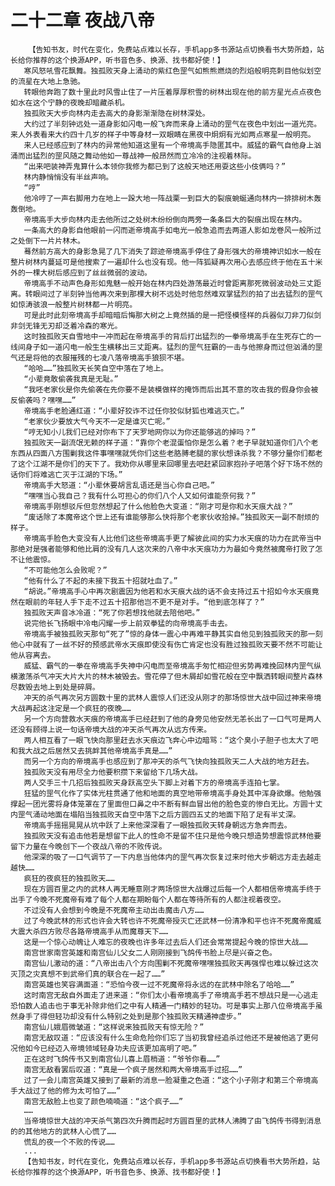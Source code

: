 # 二十二章 夜战八帝
        【告知书友，时代在变化，免费站点难以长存，手机app多书源站点切换看书大势所趋，站长给你推荐的这个换源APP，听书音色多、换源、找书都好使！】
       寒风怒吼雪花飘舞。独孤败天身上涌动的紫红色罡气如熊熊燃烧的烈焰般明亮刺目他似划空的流星在大地上急驰。
       转眼他奔跑了数十里此时风雪止住了一片压着厚厚积雪的树林出现在他的前方星光点点夜色如水在这个宁静的夜晚却暗藏杀机。
       独孤败天大步向林内走去高大的身影渐渐隐在树林深处。
       大约过了半刻钟远处一道身影如闪电一般飞奔而来身上涌动的罡气在夜色中划出一道光亮。来人外表看来大约四十几岁的样子中等身材一双眼睛在黑夜中炯炯有光如两点寒星一般明亮。
       来人已经感应到了林内的异常他知道这里有一个帝境高手隐匿其中。威猛的霸气自他身上汹涌而出猛烈的罡风随之舞动他如一尊战神一般昂然而立冷冷的注视着林际。
       “出来吧装神弄鬼算什么本领你我修为都已到了这般天地还用耍这些小伎俩吗？”
       林内静悄悄没有半丝声响。
       “哼”
       他冷哼了一声右脚用力在地上一跺大地一阵战栗一到巨大的裂痕蜿蜒通向林内一排排树木轰轰倒地。
       帝境高手大步向林内走去他所过之处树木纷纷倒向两旁一条条巨大的裂痕出现在林内。
       一条高大的身影自他眼前一闪而逝帝境高手如电光一般急追而去两道人影如龙卷风一般所过之处倒下一片片林木。
       蓦然前方高大的身影急晃了几下消失了踪迹帝境高手停住了身形强大的帝境神识如水一般在整片树林内蔓延可是他搜索了一遍却什么也没有现。他一阵狐疑再次用心去感应终于他在五十米外的一棵大树后感应到了丝丝微弱的波动。
       帝境高手不动声色身形如鬼魅一般开始在林内四处游荡最近时曾距离那死微弱波动处三丈距离。转眼间过了半刻钟当他再次来到那棵大树不远处时他忽然难双掌猛烈的拍了出去猛烈的罡气如惊涛骇浪一般整片树林都一片明亮。
       可是此时此刻帝境高手却暗暗后悔那大树之上竟然插的是一把怪模怪样的兵器似刀非刀似剑非剑无锋无刃却泛着冷森的寒光。
       这时独孤败天自雪地中一冲而起在帝境高手的背后打出猛烈的一拳帝境高手在生死存亡的一线间身子如一道闪电一般生生横移出三丈距离。猛烈的罡气狂霸的一击与他擦身而过但汹涌的罡气还是将他的衣服摧残的七凌八落帝境高手狼狈不堪。
       “哈哈……”独孤败天长笑自空中落在了地上。
       “小辈竟敢偷袭我真是无耻。”
       “我呸老家伙是你先偷袭在先你要不是装模做样的掩饰而后出其不意的攻击我的假身你会被反偷袭吗？嘿嘿……”
       帝境高手老脸通红道：“小辈好狡诈不过任你狡似豺狐也难逃灭亡。”
       “老家伙少要放大气今天不一定是谁灭亡呢。”
       “哼无知小儿我们已经对你布下了天罗地网你以为你还能够逃的掉吗？”
       独孤败天一副流氓无赖的样子道：“靠你个老混蛋怕你是怎么着？老子早就知道你们八个老东西从四面八方围剿我这件事嘿嘿就凭你们这些老胳膊老腿的家伙想诛杀我？不够分量你们都老了这个江湖不是你们的天下了。我劝你从哪里来回哪里去吧赶紧回家抱孙子吧落个好下场不然的话你们将难逃亡灭于江湖的下场。”
       帝境高手大怒道：“小辈休要胡言乱语还是当心你自己吧。”
       “嘿嘿当心我自己？我有什么可担心的你们八个人又如何谁能奈何我？”
       帝境高手刚想驳斥但忽然想起了什么他脸色大变道：“刚才可是你和水天痕大战？”
       “废话除了本魔帝这个世上还有谁能够那么快将那个老家伙收拾掉。”独孤败天一副不耐烦的样子。
       帝境高手脸色大变没有人比他们这些帝境高手更了解彼此间的实力水天痕的功力在武帝当中那绝对是强者能够和他比肩的没有几人这次来的八帝中水天痕功力为最如今竟然被魔帝打败了怎不让他震惊。
       “不可能他怎么会败呢？”
       “他有什么了不起的未接下我五十招就吐血了。”
       “胡说。”帝境高手心中再次剧震因为他若和水天痕大战的话不会支持过五十招如今水天痕竟然在眼前的年轻人手下走不过五十招那他岂不更不是对手。“他到底怎样了？”
       独孤败天声音冰冷道：“死了你若想找他就去陪他吧。”
       说完他长飞扬眼中冷电闪耀一步上前双拳猛的向帝境高手击去。
       帝境高手被独孤败天那句“死了”惊的身体一震心中再难平静其实自他见到独孤败天的那一刻他心中就有了一丝不好的预感武帝水天痕即使没有伤亡肯定也没有胜过独孤败天要不然不可能让他从容离去。
       威猛、霸气的一拳在帝境高手失神中闪电而至帝境高手匆忙相迎但劣势再难挽回林内罡气纵横激荡杀气冲天大片大片的林木被毁去。雪花停了但木屑却如雪花般在空中飘洒转眼间整片森林尽数毁去地上到处是碎屑。
       冲天的杀气再次另方圆数十里的武林人震惊人们还没从刚才的那场惊世大战中回过神来帝境大战再起这注定是一个疯狂的夜晚……
       另一个方向营救水天痕的帝境高手已经赶到了他的身旁见他安然无恙长出了一口气可是两人还没有顾得上说一句话帝境大战的冲天杀气再次从远方传来。
       两人相互看了一眼飞快向那里赶去水天痕边飞奔心中边暗骂：“这个臭小子胆子也太大了吧和我大战之后居然又去挑衅其他帝境高手真是……”
       而另一个方向的帝境高手也感应到了那冲天的杀气飞快向独孤败天二人大战的地方赶去。
       独孤败天没有用尽全力他要积攒下来留给下几场大战。
       两人交手三十几招后独孤败天身跃高空头下脚上对着下方的帝境高手连拍七掌。
       狂猛的罡气化作了实体光柱贯通了他和地面的真空地带帝境高手身处其中浑身欲爆。他勉强撑起一团光雾将身体笼罩在了里面但口鼻之中不断有鲜血冒出他的脸色变的惨白无比。方圆十丈内罡气涌动地面在塌陷当独孤败天自空中落下之后方圆四五丈的地面下陷了足有半丈深。
       帝境高手摇摇晃晃从坑中跃了上来他深深看了一眼独孤败天转身朝远方急奔而去。
       独孤败天没有追击他若是想留下此人的性命不是留不住只是他今晚只想造势想震惊武林他要留下力量在今晚创下一个夜战八帝的不败传说。
       他深深的吸了一口气调节了一下内息当他体内的罡气再次恢复过来时他大步朝远方走去越走越快……
       疯狂的夜疯狂的独孤败天……
       现在方圆百里之内的武林人再无睡意刚才两场惊世大战爆过后每一个人都相信帝境高手终于出手了今晚不死魔帝有难了每个人都在期盼每个人都在等待所有的人都注视着夜空。
       不过没有人会想到今晚是不死魔帝主动出击魔击八方……
       过了今晚武林的形式也许会大转也许不死魔帝授灭亡还武林一份清净和平也许不死魔帝魔威大震大杀四方败尽各路帝境高手从而魔尊天下……
       这是一个惊心动魄让人难忘的夜晚也许多年过去后人们还会常常提起今晚的惊世大战……
       南宫世家南宫英雄和南宫仙儿父女二人刚刚接到飞鸽传书脸上尽是兴奋之色。
       南宫仙儿激动的道：“八帝出击八个方向围剿不死魔帝嘿嘿独孤败天再强悍也难以躲过这次灭顶之灾真想不到武帝们真的联合在一起了……”
       南宫英雄也笑容满面道：“恐怕今夜一过不死魔帝将永远的在武林中除名了哈哈……”
       这时南宫无敌自外面走了进来道：“你们太小看帝境高手了帝境高手若不想战只是一心逃走恐怕数人追击也于事无补除非他们之中有人精通一门精妙的轻功。可是事实上那八位帝境高手虽然身手了得但轻功却没有什么特别之处到是那个独孤败天精通神虚步。”
       南宫仙儿娥眉微皱道：“这样说来独孤败天有惊无险？”
       南宫无敌叹道：“应该没有什么生命危险你们忘了当初我曾经追杀过他还不是被他逃了更何况他如今已经迈入帝境领域轻身功夫应该更加高明了吧。”
       正在这时飞鸽传书又到南宫仙儿喜上眉梢道：“爷爷你看……”
       南宫无敌看罢后叹道：“真是一个疯子居然和两大帝境高手过招……”
       过了一会儿南宫英雄又接到了最新的消息一脸凝重之色道：“这个小子刚才和第三个帝境高手大战过了他的修为太可怕了……”
       南宫无敌脸上也变了颜色喃喃道：“这个疯子……”
       ……
       当帝境惊世大战的冲天杀气第四次升腾而起时方圆百里的武林人沸腾了由飞鸽传书得到消息的的其他地方的武林人心慌了……
       慌乱的夜一个不败的传说……
       ...
       【告知书友，时代在变化，免费站点难以长存，手机app多书源站点切换看书大势所趋，站长给你推荐的这个换源APP，听书音色多、换源、找书都好使！】